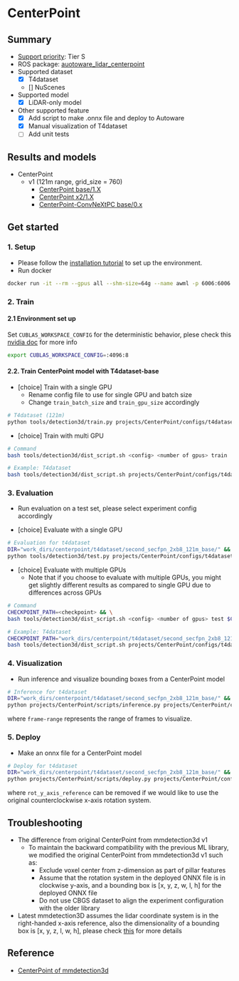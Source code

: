 # CenterPoint
## Summary

- [Support priority](https://github.com/tier4/AWML/blob/main/docs/design/autoware_ml_design.md#support-priority): Tier S
- ROS package: [auotoware_lidar_centerpoint](https://github.com/autowarefoundation/autoware.universe/tree/main/perception/autoware_lidar_centerpoint)
- Supported dataset
  - [x] T4dataset
  - [] NuScenes
- Supported model
  - [x] LiDAR-only model
- Other supported feature
  - [x] Add script to make .onnx file and deploy to Autoware
  - [x] Manual visualization of T4dataset
  - [ ] Add unit tests

## Results and models

- CenterPoint
  - v1 (121m range, grid_size = 760)
    - [CenterPoint base/1.X](./docs/CenterPoint/v1/base.md)
    - [CenterPoint x2/1.X](./docs/CenterPoint/v1/x2.md)
    - [CenterPoint-ConvNeXtPC base/0.x](./docs/CenterPoint-ConvNeXtPC/v0/base.md)

## Get started
### 1. Setup

- Please follow the [installation tutorial](/docs/tutorial/tutorial_detection_3d.md) to set up the environment.
- Run docker

```sh
docker run -it --rm --gpus all --shm-size=64g --name awml -p 6006:6006 -v $PWD/:/workspace -v $PWD/data:/workspace/data autoware-ml
```

### 2. Train
#### 2.1 Environment set up

Set `CUBLAS_WORKSPACE_CONFIG` for the deterministic behavior, plese check this [nvidia doc](https://docs.nvidia.com/cuda/cublas/index.html#results-reproducibility) for more info

```sh
export CUBLAS_WORKSPACE_CONFIG=:4096:8
```

#### 2.2. Train CenterPoint model with T4dataset-base

- [choice] Train with a single GPU
  - Rename config file to use for single GPU and batch size
  - Change `train_batch_size` and `train_gpu_size` accordingly

```sh
# T4dataset (121m)
python tools/detection3d/train.py projects/CenterPoint/configs/t4dataset/second_secfpn_2xb8_121m_base.py
```

- [choice] Train with multi GPU

```sh
# Command
bash tools/detection3d/dist_script.sh <config> <number of gpus> train

# Example: T4dataset
bash tools/detection3d/dist_script.sh projects/CenterPoint/configs/t4dataset/Centerpoint/second_secfpn_4xb16_121m_base_amp.py 4 train
```

### 3. Evaluation

- Run evaluation on a test set, please select experiment config accordingly

- [choice] Evaluate with a single GPU

```sh
# Evaluation for t4dataset
DIR="work_dirs/centerpoint/t4dataset/second_secfpn_2xb8_121m_base/" && \
python tools/detection3d/test.py projects/CenterPoint/configs/t4dataset/second_secfpn_2xb8_121m_base.py $DIR/epoch_50.pth
```

- [choice] Evaluate with multiple GPUs
  - Note that if you choose to evaluate with multiple GPUs, you might get slightly different results as compared to single GPU due to differences across GPUs

```sh
# Command
CHECKPOINT_PATH=<checkpoint> && \
bash tools/detection3d/dist_script.sh <config> <number of gpus> test $CHECKPOINT_PATH

# Example: T4dataset
CHECKPOINT_PATH="work_dirs/centerpoint/t4dataset/second_secfpn_2xb8_121m_base/epoch_50.pth" && \
bash tools/detection3d/dist_script.sh projects/CenterPoint/configs/t4dataset/Centerpoint/second_secfpn_4xb16_121m_base_amp.py 4 test $CHECKPOINT_PATH
```

### 4. Visualization

- Run inference and visualize bounding boxes from a CenterPoint model

```sh
# Inference for t4dataset
DIR="work_dirs/centerpoint/t4dataset/second_secfpn_2xb8_121m_base/" &&
python projects/CenterPoint/scripts/inference.py projects/CenterPoint/configs/t4dataset/second_secfpn_2xb8_121m_base.py $DIR/epoch_50.pth --ann-file-path <info pickle file> --bboxes-score-threshold 0.35 --frame-range 700 1100
```

where `frame-range` represents the range of frames to visualize.

### 5. Deploy

- Make an onnx file for a CenterPoint model

```sh
# Deploy for t4dataset
DIR="work_dirs/centerpoint/t4dataset/second_secfpn_2xb8_121m_base/" &&
python projects/CenterPoint/scripts/deploy.py projects/CenterPoint/configs/t4dataset/second_secfpn_2xb8_121m_base.py $DIR/epoch_50.pth --replace_onnx_models --device gpu --rot_y_axis_reference
```

where `rot_y_axis_reference` can be removed if we would like to use the original counterclockwise x-axis rotation system.

## Troubleshooting

- The difference from original CenterPoint from mmdetection3d v1
  - To maintain the backward compatibility with the previous ML library, we modified the original CenterPoint from mmdetection3d v1 such as:
    - Exclude voxel center from z-dimension as part of pillar features
    - Assume that the rotation system in the deployed ONNX file is in clockwise y-axis, and a bounding box is [x, y, z, w, l, h] for the deployed ONNX file
    - Do not use CBGS dataset to align the experiment configuration with the older library
- Latest mmdetection3D assumes the lidar coordinate system is in the right-handed x-axis reference, also the dimensionality of a bounding box is [x, y, z, l, w, h], please check [this](https://mmdetection3d.readthedocs.io/en/latest/user_guides/coord_sys_tutorial.html) for more details

## Reference

- [CenterPoint of mmdetection3d](https://github.com/open-mmlab/mmdetection3d/tree/main/configs/centerpoint)
